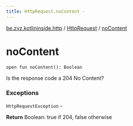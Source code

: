 ```yaml
---
title: HttpRequest.noContent - 
---
```


[be.zvz.kotlininside.http](../index.html) / [HttpRequest](index.html) / [noContent](./no-content.html)

# noContent

`open fun noContent(): Boolean`

Is the response code a 204 No Content?

### Exceptions

`HttpRequestException` -

**Return**
Boolean: true if 204, false otherwise

